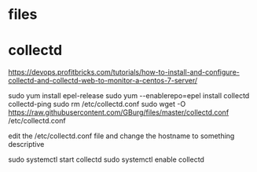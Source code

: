 # files
# collectd
https://devops.profitbricks.com/tutorials/how-to-install-and-configure-collectd-and-collectd-web-to-monitor-a-centos-7-server/

sudo yum install epel-release
sudo yum --enablerepo=epel install collectd collectd-ping
sudo rm /etc/collectd.conf
sudo wget -O https://raw.githubusercontent.com/GBurg/files/master/collectd.conf /etc/collectd.conf

edit the /etc/collectd.conf file and change the hostname to something descriptive

sudo systemctl start collectd
sudo systemctl enable collectd
